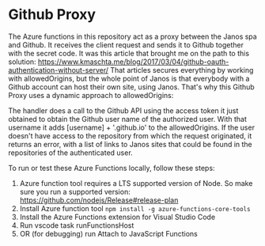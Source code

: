# Github Proxy

The Azure functions in this repository act as a proxy between the Janos spa and Github. It receives the client request and sends it to Github together with the secret code. It was this article that brought me on the path to this solution: <https://www.kmaschta.me/blog/2017/03/04/github-oauth-authentication-without-server/>
That articles secures everything by working with allowedOrigins, but the whole point of Janos is that everybody with a Github account can host their own site, using Janos. That's why this Github Proxy uses a dynamic approach to allowedOrigins:

The handler does a call to the Github API using the access token it just obtained to obtain the Github user name of the authorized user. With that username it adds [username] + '.github.io' to the allowedOrigins. If the user doesn't have access to the repository from which the request originated, it returns an error, with a list of links to Janos sites that could be found in the repositories of the authenticated user.

To run or test these Azure Functions locally, follow these steps:

1. Azure function tool requires a LTS supported version of Node. So make sure you run a supported version: <https://github.com/nodejs/Release#release-plan>
2. Install Azure function tool `npm install -g azure-functions-core-tools`
3. Install the Azure Functions extension for Visual Studio Code
4. Run vscode task runFunctionsHost
5. OR (for debugging) run Attach to JavaScript Functions
